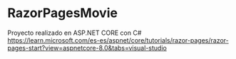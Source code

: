 # RazorPagesMovie
Proyecto realizado en ASP.NET CORE con C#
https://learn.microsoft.com/es-es/aspnet/core/tutorials/razor-pages/razor-pages-start?view=aspnetcore-8.0&tabs=visual-studio
